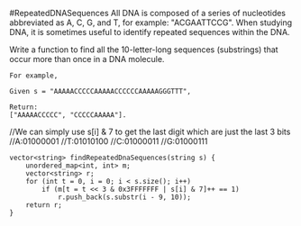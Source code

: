 #RepeatedDNASequences
All DNA is composed of a series of nucleotides abbreviated as A, C, G, and T, for example: "ACGAATTCCG". 
When studying DNA, it is sometimes useful to identify repeated sequences within the DNA.

Write a function to find all the 10-letter-long sequences (substrings) that occur more than once in a DNA molecule.
```
For example,

Given s = "AAAAACCCCCAAAAACCCCCCAAAAAGGGTTT",

Return:
["AAAAACCCCC", "CCCCCAAAAA"].
```
//We can simply use s[i] & 7 to get the last digit which are just the last 3 bits
//A:01000001
//T:01010100
//C:01000011
//G:01000111
```
vector<string> findRepeatedDnaSequences(string s) {
    unordered_map<int, int> m;
    vector<string> r;
    for (int t = 0, i = 0; i < s.size(); i++)
        if (m[t = t << 3 & 0x3FFFFFFF | s[i] & 7]++ == 1)
            r.push_back(s.substr(i - 9, 10));
    return r;
}
```